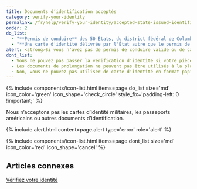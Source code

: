 ```yaml
---
title: Documents d’identification acceptés
category: verify-your-identity
permalink: /fr/help/verify-your-identity/accepted-state-issued-identification/
order: 2
do_list:
  - "**Permis de conduire** des 50 États, du district fédéral de Columbia (DC) et des autres territoires américains (Guam, îles Vierges américaines, Samoa américaines, îles Mariannes et Porto Rico)."
  - "**Une carte d'identité délivrée par l'État autre que le permis de conduire.** Il s'agit d'un document d'identité délivré par l'État, le district de Columbia (DC) ou le territoire américain, qui atteste de l'identité mais n'accorde pas le droit de conduire."
alert: <strong>Si vous n'avez pas de permis de conduire valide ou de carte d'identité d'État, vous ne pouvez pas utiliser Login.gov pour vérifier votre identité.</strong> Veuillez contacter le centre d'assistance de l'agence partenaire pour savoir ce que vous pouvez faire à la place.
dont_list:
  - Vous ne pouvez pas passer la vérification d'identité si votre pièce d'identité est expirée.
  - Les documents de prolongation ne peuvent pas être utilisés à la place d'une pièce d'identité actuelle et non expirée.
  - Non, vous ne pouvez pas utiliser de carte d'identité en format papier ou temporaire.
---
```


{% include components/icon-list.html items=page.do_list size='md' icon_color='green' icon_shape='check_circle'  style_fix='padding-left: 0 !important;' %}

<p class="font-heading-md text-bold">
Nous n’acceptons pas les cartes d’identité militaires, les passeports américains ou autres documents d’identification.
</p>

{% include alert.html content=page.alert type='error' role='alert' %}

{% include components/icon-list.html items=page.dont_list size='md' icon_color='red' icon_shape='cancel' %}


## Articles connexes

[Vérifiez votre identité](/fr/help/verify-your-identity/overview/)
